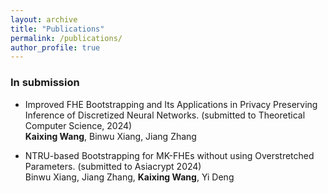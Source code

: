 ```yaml
---
layout: archive
title: "Publications"
permalink: /publications/
author_profile: true
---
```


<!-- {% if site.author.googlescholar %}
  <div class="wordwrap">You can also find my articles on <a href="{{site.author.googlescholar}}">my Google Scholar profile</a>.</div>
{% endif %}


{% include base_path %}

{% for post in site.publications reversed %}
  {% include archive-single.html %}
{% endfor %} -->
### In submission 
- Improved FHE Bootstrapping and Its Applications in Privacy Preserving Inference of Discretized Neural Networks. (submitted to Theoretical Computer Science, 2024)<br />
  **Kaixing Wang**, Binwu Xiang, Jiang Zhang<br />
  <!-- Theoretical Computer Science, 2024 -->

- NTRU-based Bootstrapping for MK-FHEs without using Overstretched Parameters. (submitted to Asiacrypt 2024)<br />
  Binwu Xiang, Jiang Zhang, **Kaixing Wang**, Yi Deng <br />
  <!--  -->
